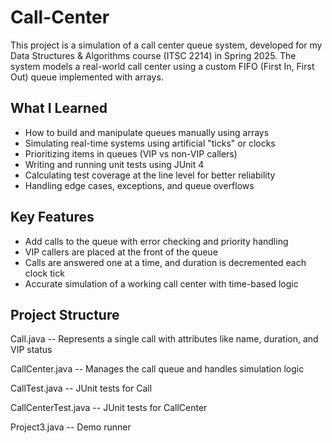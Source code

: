 # Call-Center
This project is a simulation of a call center queue system, developed for my Data Structures & Algorithms course (ITSC 2214) in Spring 2025. The system models a real-world call center using a custom FIFO (First In, First Out) queue implemented with arrays.

## What I Learned
- How to build and manipulate queues manually using arrays
- Simulating real-time systems using artificial "ticks" or clocks
- Prioritizing items in queues (VIP vs non-VIP callers)
- Writing and running unit tests using JUnit 4
- Calculating test coverage at the line level for better reliability
- Handling edge cases, exceptions, and queue overflows

## Key Features
- Add calls to the queue with error checking and priority handling
- VIP callers are placed at the front of the queue
- Calls are answered one at a time, and duration is decremented each clock tick
- Accurate simulation of a working call center with time-based logic

## Project Structure
Call.java             -- Represents a single call with attributes like name, duration, and VIP status

CallCenter.java       -- Manages the call queue and handles simulation logic

CallTest.java         -- JUnit tests for Call

CallCenterTest.java   -- JUnit tests for CallCenter

Project3.java         -- Demo runner
